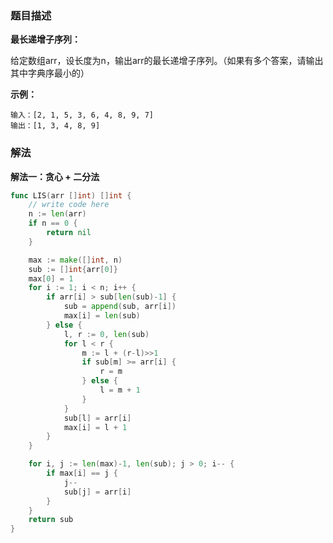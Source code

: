 ### 题目描述

**最长递增子序列：**

给定数组arr，设长度为n，输出arr的最长递增子序列。（如果有多个答案，请输出其中字典序最小的）

**示例：**

```shell
输入：[2, 1, 5, 3, 6, 4, 8, 9, 7]
输出：[1, 3, 4, 8, 9]
```

### 解法

**解法一：贪心 + 二分法**

```go
func LIS(arr []int) []int {
	// write code here
	n := len(arr)
	if n == 0 {
		return nil
	}

	max := make([]int, n)
	sub := []int{arr[0]}
	max[0] = 1
	for i := 1; i < n; i++ { 
		if arr[i] > sub[len(sub)-1] {
			sub = append(sub, arr[i])
			max[i] = len(sub)
		} else {
			l, r := 0, len(sub)
			for l < r {
				m := l + (r-l)>>1
				if sub[m] >= arr[i] {
					r = m
				} else {
					l = m + 1
				}
			}
			sub[l] = arr[i]
			max[i] = l + 1
		}
	}

	for i, j := len(max)-1, len(sub); j > 0; i-- {
		if max[i] == j {
			j--
			sub[j] = arr[i]
		}
	}
	return sub
}
```